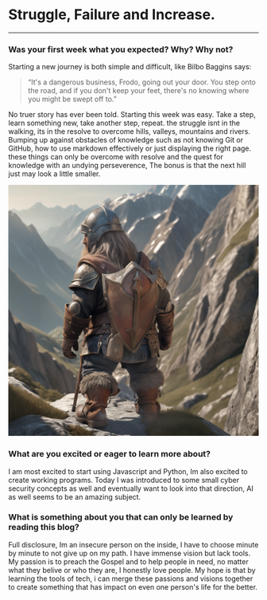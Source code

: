 # Struggle, Failure and Increase.
---

### Was your first week what you expected? Why? Why not?
   <p> Starting a new journey is both simple and difficult, like Bilbo Baggins says:
    </p>

> “It's a dangerous business, Frodo, going out your door. You step onto the road, and if you don't keep your feet, there's no knowing where you might be swept off to.”

<p> No truer story has ever been told. Starting this week was easy. Take a step, learn something new, take another step, repeat.
    the struggle isnt in the walking, its in the resolve to overcome hills, valleys, mountains and rivers. Bumping up against obstacles of knowledge such as not knowing Git or GitHub, how to use markdown effectively or just displaying the right page. these things can only be overcome with resolve and the quest for knowledge with an undying perseverence, The bonus is that the next hill just may look a little smaller.</p> 

![A hiking dwarf](https://github.com/Skell87/Skell87.github.io/blob/main/Hiking_dwarf.png)

### What are you excited or eager to learn more about?
   <p> I am most excited to start using Javascript and Python, Im also excited to create working programs. Today I was introduced to some small cyber security concepts as well and eventually want to look into that direction, AI as well seems to be an amazing subject. </p>

### What is something about you that can only be learned by reading this blog?
   <p> Full disclosure, Im an insecure person on the inside, I have to choose minute by minute to not give up on my path. I have immense vision but lack tools. My passion is to preach the Gospel and to help people in need, no matter what they belive or who they are, I honestly love people. My hope is that by learning the tools of tech, i can merge these passions and visions together to create something that has impact on even one person's life for the better. </p>
